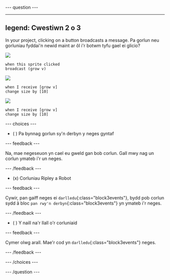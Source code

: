 
--- question ---

---
legend: Cwestiwn 2 o 3
---

In your project, clicking on a button broadcasts a message. Pa gorlun neu gorluniau fyddai'n newid maint ar ôl i'r botwm tyfu gael ei glicio?

![](images/grow-icon.png)

```blocks3
when this sprite clicked
broadcast (grow v)
```

![](images/Ripley-icon.png)

```blocks3
when I receive [grow v]
change size by [10]
```

![](images/Robot-icon.png)

```blocks3
when I receive [grow v]
change size by [10]
```

--- choices ---

- ( ) Pa bynnag gorlun sy'n derbyn y neges gyntaf

 --- feedback ---

 Na, mae negeseuon yn cael eu gweld gan bob corlun. Gall mwy nag un corlun ymateb i'r un neges.

 --- /feedback ---

- (x) Corluniau Ripley a Robot

 --- feedback ---

 Cywir, pan gaiff neges ei `darlledu`{:class="block3events"}, bydd pob corlun sydd â bloc `pan rwy'n derbyn`{:class="block3events"} yn ymateb i'r neges.

 --- /feedback ---

- ( ) Y naill na'r llall o'r corluniaid

 --- feedback ---

 Cymer olwg arall. Mae'r cod yn `darlledu`{:class="block3events"} neges.

 --- /feedback ---

--- /choices ---

--- /question ---
